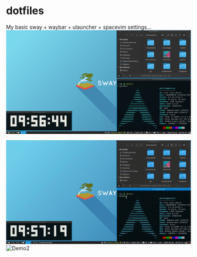 # dotfiles

My basic sway + waybar + ulauncher + spacevim settings...
![Screenshot](/Swappshot.png)

![Demo1](/video.gif)
![Demo2](/spacevim.gif)
